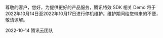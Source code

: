 尊敬的客户，您好，为提供更好的产品服务，腾讯特效 SDK 相关 Demo 将于2022年10月14日至2022年10月17日进行停机维护。维护期间给您带来的不便，敬请谅解。

2022-10-14
腾讯云团队
